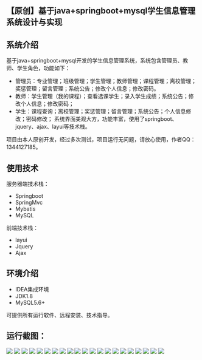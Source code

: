 ## 【原创】基于java+springboot+mysql学生信息管理系统设计与实现

## 系统介绍

基于java+springboot+mysql开发的学生信息管理系统，系统包含管理员、教师、学生角色，功能如下：
- 管理员：专业管理；班级管理；学生管理；教师管理；课程管理；离校管理；奖惩管理；留言管理；系统公告；修改个人信息；修改密码。
- 教师：学生管理（我的课程）；查看选课学生；录入学生成绩；系统公告；修改个人信息；修改密码；
- 学生：课程查询；离校管理；奖惩管理；留言管理；系统公告；个人信息修改；密码修改；
系统界面美观大方，功能丰富，使用了springboot、jquery、ajax、layui等技术栈。

项目由本人原创开发，经过多次测试，项目运行无问题，请放心使用，作者QQ：1344127185。

## 使用技术

服务器端技术栈：

- Springboot
- SpringMvc
- Mybatis
- MySQL

前端技术栈：

- layui
- Jquery
- Ajax

## 环境介绍

- IDEA集成环境
- JDK1.8
- MySQL5.6+

可提供所有运行软件、远程安装、技术指导。

## 运行截图：
![](https://github.com/itcoderyhl/student-mgr/blob/main/images/1.png)
![](https://github.com/itcoderyhl/student-mgr/blob/main/images/2.png)
![](https://github.com/itcoderyhl/student-mgr/blob/main/images/3.png)
![](https://github.com/itcoderyhl/student-mgr/blob/main/images/4.png)
![](https://github.com/itcoderyhl/student-mgr/blob/main/images/5.png)
![](https://github.com/itcoderyhl/student-mgr/blob/main/images/6.png)
![](https://github.com/itcoderyhl/student-mgr/blob/main/images/7.png)
![](https://github.com/itcoderyhl/student-mgr/blob/main/images/8.png)
![](https://github.com/itcoderyhl/student-mgr/blob/main/images/9.png)
![](https://github.com/itcoderyhl/student-mgr/blob/main/images/10.png)
![](https://github.com/itcoderyhl/student-mgr/blob/main/images/11.png)
![](https://github.com/itcoderyhl/student-mgr/blob/main/images/12.png)
![](https://github.com/itcoderyhl/student-mgr/blob/main/images/13.png)
![](https://github.com/itcoderyhl/student-mgr/blob/main/images/14.png)
![](https://github.com/itcoderyhl/student-mgr/blob/main/images/15.png)
![](https://github.com/itcoderyhl/student-mgr/blob/main/images/16.png)
![](https://github.com/itcoderyhl/student-mgr/blob/main/images/17.png)
![](https://github.com/itcoderyhl/student-mgr/blob/main/images/18.png)
![](https://github.com/itcoderyhl/student-mgr/blob/main/images/19.png)
![](https://github.com/itcoderyhl/student-mgr/blob/main/images/20.png)
![](https://github.com/itcoderyhl/student-mgr/blob/main/images/21.png)

